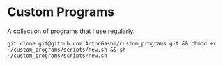 # Custom Programs

A collection of programs that I use regularly.

    git clone git@github.com:AntonGashi/custom_programs.git && chmod +x ~/custom_programs/scripts/new.sh && sh ~/custom_programs/scripts/new.sh
